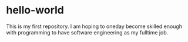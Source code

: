 # hello-world
This is my first repository. I am hoping to oneday become skilled enough with programming to have software engineering as my fulltime job.
